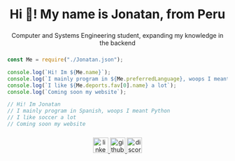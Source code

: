 <h1 align="center">Hi 👋! My name is Jonatan, from Peru</h1>


###

<p align="center">Computer and Systems Engineering student, expanding my knowledge in the backend</p>

###
```javascript
const Me = require("./Jonatan.json");

console.log(`Hi! Im ${Me.name}`);
console.log(`I mainly program in ${Me.preferredLanguage}, woops I meant ${Me.preferredProgrammingLanguage}`);
console.log(`I like ${Me.deports.fav[0].name} a lot`);
console.log(`Coming soon my website`);

// Hi! Im Jonatan
// I mainly program in Spanish, woops I meant Python
// I like soccer a lot
// Coming soon my website
```
###

<div align="center"> 
  <a href="https://www.linkedin.com/in/jonatan-ayacila/" target="_blank"> 
    <img src="https://img.shields.io/static/v1?message=LinkedIn&logo=linkedin&label=&color=0077B5&logoColor=white&labelColor=&style=for-the-badge" height="35" alt="linkedin logo" /> 
  </a> 
  <a href="https://github.com/zJona13" target="_blank"> 
    <img src="https://img.shields.io/static/v1?message=GitHub&logo=github&label=&color=181717&logoColor=white&labelColor=&style=for-the-badge" height="35" alt="github logo" /> 
  </a> 
  <a href="https://discordapp.com/users/jonatanxitodev" target="_blank"> 
    <img src="https://img.shields.io/static/v1?message=Discord&logo=discord&label=&color=5865F2&logoColor=white&labelColor=&style=for-the-badge" height="35" alt="discord logo" /> 
  </a> 
</div>
